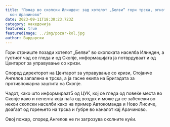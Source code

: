 ```yaml
---
title: "Пожар во скопски Илинден: зад хотелот „Белви“ гори трска, огнот се шири
  кон Арачиново"
date: 2023-09-11T18:30:23.723Z
category: македонија
featured: true
featuredImage: ../img/pozar-kol.jpg
author: Вардарски
---
```

<!--StartFragment-->

Гори стрниште позади хотелот „Белви“ во скопската населба Илинден, а густиот чад се гледа и од Скопје, информацијата ја потврдуваат и од Центарот за управување со кризи.

Според директорот на Центарот за управување со кризи, Стојанче Ангелов запалена е трска, а ја гасне екипа на Бригадата за противпожарна заштита на Скопје.

Чадот, како што информираат5 од ЦУК, кој се гледа од повеќе места во Скопје како и пепелта која паѓа од воздух и може да се забележи во некои скопски населби како на пример Автокоманда и Ново Лисиче, доаѓаат од горењето на трска и ѓубре во каналот кај Арачиново.

Овој пожар, според Ангелов не ги загрозува околните куќи.

<!--EndFragment-->